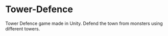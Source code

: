 # Tower-Defence
Tower Defence game made in Unity. Defend the town from monsters using different towers.

